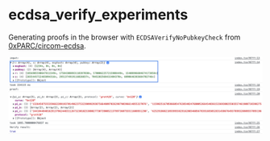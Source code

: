 # ecdsa_verify_experiments

Generating proofs in the browser with `ECDSAVerifyNoPubkeyCheck` from [0xPARC/circom-ecdsa](https://github.com/0xPARC/circom-ecdsa).

![perf image](https://github.com/lsankar4033/ecdsa_verify_experiments/blob/main/perf.png)
